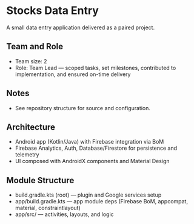 # Stocks Data Entry

A small data entry application delivered as a paired project.

## Team and Role

- Team size: 2
- Role: Team Lead — scoped tasks, set milestones, contributed to implementation, and ensured on-time delivery

## Notes

- See repository structure for source and configuration.

## Architecture

- Android app (Kotlin/Java) with Firebase integration via BoM
- Firebase Analytics, Auth, Database/Firestore for persistence and telemetry
- UI composed with AndroidX components and Material Design

## Module Structure

- build.gradle.kts (root) — plugin and Google services setup
- app/build.gradle.kts — app module deps (Firebase BoM, appcompat, material, constraintlayout)
- app/src/ — activities, layouts, and logic
